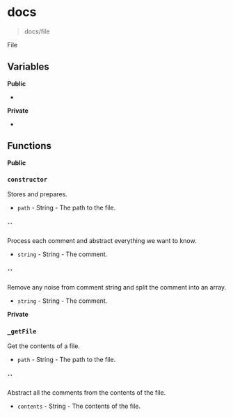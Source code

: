 # docs
> docs/file

File

## Variables
**Public**

-

**Private**

-

## Functions
**Public**

### `constructor` 
Stores and prepares.

* `path` - String - The path to the file.

### `` 
Process each comment and abstract everything we want to know.

* `string` - String - The comment.

### `` 
Remove any noise from comment string and split the comment into an array.

* `string` - String - The comment.


**Private**

### `_getFile`
Get the contents of a file.

* `path` - String - The path to the file.

### ``
Abstract all the comments from the contents of the file.

* `contents` - String - The contents of the file.

